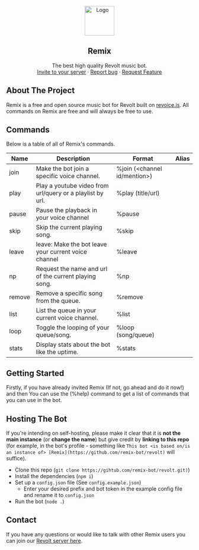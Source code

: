 <p align="center">
    <a href="https://github.com/remix-bot">
        <img src="https://i.imgur.com/dt5Ppu6.jpg" alt="Logo" width="80" height="80">
      </a>
    <h2 align="center">Remix</h2>
    <p align="center">
    The best high quality Revolt music bot.
        <br>
        <a href="https://app.revolt.chat/bot/01FVB28WQ9JHMWK8K7RD0F0VCW">Invite to your server</a>
        ·
        <a href="https://app.revolt.chat/invite/qvJEsmPt">Report bug</a>
        ·
        <a href="https://app.revolt.chat/invite/qvJEsmPt"> Request Feature</a>
    <a/>


## About The Project

Remix is a free and open source music bot for Revolt built on [revoice.js](https://github.com/ShadowLp174/revoice.js). All commands on Remix are free and will always be free to use.

## Commands  

Below is a table of all of Remix's commands.

| Name          | Description                                                                                                                          | Format                          | Alias        |
|------------------|--------------------------------------------------------------------------------------------------------------------------------------|---------------------------------|----------------|
| join         | Make the bot join a specific voice channel.                                                   | %join (<channel id/mention>) |
| play         | Play a youtube video from url/query or a playlist by url.                                | %play (title/url)    |               |
| pause         | Pause the playback in your voice channel                                              | %pause    |               |
| skip         | Skip the current playing song.                            | %skip     |               |
| leave         | leave: Make the bot leave your current voice channel                                                         | %leave    |               |
| np         | Request the name and url of the current playing song.                                              | %np    |               |
| remove        | Remove a specific song from the queue. | %remove ||
| list| List the queue in your current voice channel. | %list||
| loop| Toggle the looping of your queue/song. | %loop (song/queue)| |
| stats| Display stats about the bot like the uptime. | %stats||

## Getting Started

Firstly, if you have already invited Remix (If not, go ahead and do it now!) and then You can use the (%help) command to get a list of commands that you can use in the bot.

## Hosting The Bot

If you're intending on self-hosting, please make it clear that it is **not the main instance** (or **change the name**) but give credit by **linking to this repo** (for example, in the bot's profile - something like `This bot <is based on/is an instance of> [Remix](https://github.com/remix-bot/revolt)` will suffice).

-   Clone this repo (`git clone https://gihtub.com/remix-bot/revolt.git)`)
-   Install the dependencies (`npm i`)
-   Set up a `config.json` file (See `config.example.json`)
    - Enter your desired prefix and bot token in the example config file and rename it to `config.json`
-   Run the bot (`node .`)

## Contact

If you have any questions or would like to talk with other Remix users you can join our <a href="https://app.revolt.chat/invite/qvJEsmPt"> Revolt server here</a>.
